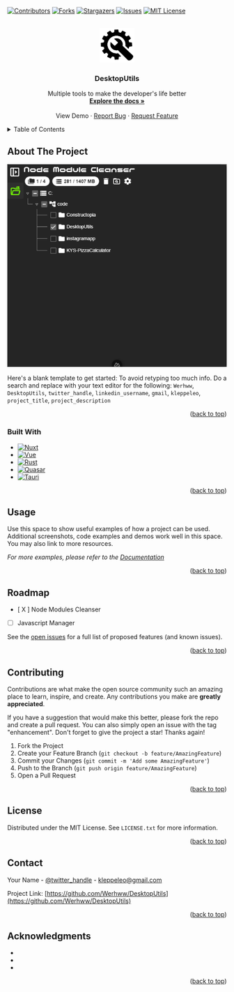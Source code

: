 <!-- Improved compatibility of back to top link: See: https://github.com/othneildrew/Best-README-Template/pull/73 -->
<a name="readme-top"></a>
<!--
*** Thanks for checking out the Best-README-Template. If you have a suggestion
*** that would make this better, please fork the repo and create a pull request
*** or simply open an issue with the tag "enhancement".
*** Don't forget to give the project a star!
*** Thanks again! Now go create something AMAZING! :D
-->



<!-- PROJECT SHIELDS -->
<!--
*** I'm using markdown "reference style" links for readability.
*** Reference links are enclosed in brackets [ ] instead of parentheses ( ).
*** See the bottom of this document for the declaration of the reference variables
*** for contributors-url, forks-url, etc. This is an optional, concise syntax you may use.
*** https://www.markdownguide.org/basic-syntax/#reference-style-links
-->
[![Contributors][contributors-shield]][contributors-url]
[![Forks][forks-shield]][forks-url]
[![Stargazers][stars-shield]][stars-url]
[![Issues][issues-shield]][issues-url]
[![MIT License][license-shield]][license-url]



<!-- PROJECT LOGO -->
<br />
<div align="center">
  <a href="https://github.com/Werhww/DesktopUtils">
    <img src="https://raw.githubusercontent.com/Werhww/DesktopUtils/main/src-tauri/icons/icon.png" alt="Logo" width="80" height="80">
  </a>

<h3 align="center">DesktopUtils</h3>

  <p align="center">
    Multiple tools to make the developer's life better
    <br />
    <a href="https://github.com/Werhww/DesktopUtils"><strong>Explore the docs »</strong></a>
    <br />
    <br />
    <a >View Demo</a>
    ·
    <a href="https://github.com/Werhww/DesktopUtils/issues/new?labels=bug&template=bug-report---.md">Report Bug</a>
    ·
    <a href="https://github.com/Werhww/DesktopUtils/issues/new?labels=enhancement&template=feature-request---.md">Request Feature</a>
  </p>
</div>



<!-- TABLE OF CONTENTS -->
<details>
  <summary>Table of Contents</summary>
  <ol>
    <li>
      <a href="#about-the-project">About The Project</a>
      <ul>
        <li><a href="#built-with">Built With</a></li>
      </ul>
    </li>
    <li><a href="#usage">Usage</a></li>
    <li><a href="#roadmap">Roadmap</a></li>
    <li><a href="#contributing">Contributing</a></li>
    <li><a href="#license">License</a></li>
    <li><a href="#contact">Contact</a></li>
    <li><a href="#acknowledgments">Acknowledgments</a></li>
  </ol>
</details>



<!-- ABOUT THE PROJECT -->
## About The Project

[![Product Name Screen Shot][product-screenshot]](https://github.com/Werhww/DesktopUtils/releases)

Here's a blank template to get started: To avoid retyping too much info. Do a search and replace with your text editor for the following: `Werhww`, `DesktopUtils`, `twitter_handle`, `linkedin_username`, `gmail`, `kleppeleo`, `project_title`, `project_description`

<p align="right">(<a href="#readme-top">back to top</a>)</p>



### Built With

* [![Nuxt][Nuxt.js]][Nuxt-url]
* [![Vue][Vue.js]][Vue-url]
* [![Rust][Rust]][Rust-url]
* [![Quasar][Quasar.js]][Quasar-url]
* [![Tauri][Tauri]][Tauri-url]

<p align="right">(<a href="#readme-top">back to top</a>)</p>



<!-- USAGE EXAMPLES -->
## Usage

Use this space to show useful examples of how a project can be used. Additional screenshots, code examples and demos work well in this space. You may also link to more resources.

_For more examples, please refer to the [Documentation](https://example.com)_

<p align="right">(<a href="#readme-top">back to top</a>)</p>



<!-- ROADMAP -->
## Roadmap

- [ X ] Node Modules Cleanser 
- [ ] Javascript Manager


See the [open issues](https://github.com/Werhww/DesktopUtils/issues) for a full list of proposed features (and known issues).

<p align="right">(<a href="#readme-top">back to top</a>)</p>



<!-- CONTRIBUTING -->
## Contributing

Contributions are what make the open source community such an amazing place to learn, inspire, and create. Any contributions you make are **greatly appreciated**.

If you have a suggestion that would make this better, please fork the repo and create a pull request. You can also simply open an issue with the tag "enhancement".
Don't forget to give the project a star! Thanks again!



1. Fork the Project
2. Create your Feature Branch (`git checkout -b feature/AmazingFeature`)
3. Commit your Changes (`git commit -m 'Add some AmazingFeature'`)
4. Push to the Branch (`git push origin feature/AmazingFeature`)
5. Open a Pull Request

<p align="right">(<a href="#readme-top">back to top</a>)</p>



<!-- LICENSE -->
## License

Distributed under the MIT License. See `LICENSE.txt` for more information.

<p align="right">(<a href="#readme-top">back to top</a>)</p>



<!-- CONTACT -->
## Contact

Your Name - [@twitter_handle](https://twitter.com/twitter_handle) - kleppeleo@gmail.com

Project Link: [https://github.com/Werhww/DesktopUtils](https://github.com/Werhww/DesktopUtils)

<p align="right">(<a href="#readme-top">back to top</a>)</p>



<!-- ACKNOWLEDGMENTS -->
## Acknowledgments

* []()
* []()
* []()

<p align="right">(<a href="#readme-top">back to top</a>)</p>



<!-- MARKDOWN LINKS & IMAGES -->
<!-- https://www.markdownguide.org/basic-syntax/#reference-style-links -->
[contributors-shield]: https://img.shields.io/github/contributors/Werhww/DesktopUtils.svg?style=for-the-badge
[contributors-url]: https://github.com/Werhww/DesktopUtils/graphs/contributors
[forks-shield]: https://img.shields.io/github/forks/Werhww/DesktopUtils.svg?style=for-the-badge
[forks-url]: https://github.com/Werhww/DesktopUtils/network/members
[stars-shield]: https://img.shields.io/github/stars/Werhww/DesktopUtils.svg?style=for-the-badge
[stars-url]: https://github.com/Werhww/DesktopUtils/stargazers
[issues-shield]: https://img.shields.io/github/issues/Werhww/DesktopUtils.svg?style=for-the-badge
[issues-url]: https://github.com/Werhww/DesktopUtils/issues
[license-shield]: https://img.shields.io/github/license/Werhww/DesktopUtils.svg?style=for-the-badge
[license-url]: https://github.com/Werhww/DesktopUtils/blob/master/LICENSE.txt
[product-screenshot]: assets/images/screenshoot.png

<!-- Badge and links -->
[Nuxt.js]: https://img.shields.io/badge/nuxt-000?style=for-the-badge&logo=nuxtdotjs&logoColor=00dc82
[Nuxt-url]: https://nuxt.com/ 
[Vue.js]: https://img.shields.io/badge/Vue.js-35495E?style=for-the-badge&logo=vuedotjs&logoColor=4FC08D
[Vue-url]: https://vuejs.org/
[Rust]: https://img.shields.io/badge/rust-000?style=for-the-badge&logo=rust&color=8d4004
[Rust-url]: https://www.rust-lang.org/
[Quasar.js]: https://img.shields.io/badge/quasar-0091ff?style=for-the-badge&logo=quasar&logoColor=0091ff&color=050a14
[Quasar-url]: https://quasar.dev/
[Tauri]: https://img.shields.io/badge/tauri-242526?style=for-the-badge&logo=tauri
[Tauri-url]: https://tauri.app/